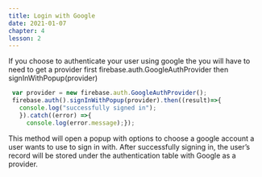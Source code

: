```yaml
---
title: Login with Google
date: 2021-01-07
chapter: 4
lesson: 2
---
```


If you choose to authenticate your user using google the you will have to need to get a provider first firebase.auth.GoogleAuthProvider then signInWithPopup(provider)

```javascript
 var provider = new firebase.auth.GoogleAuthProvider();
 firebase.auth().signInWithPopup(provider).then((result)=>{
   console.log("successfully signed in");
   }).catch((error) =>{
     console.log(error.message);});
```

This method will open a popup with options to choose a google account a user wants to use to sign in with. After successfully signing in, the user’s record will be stored under the authentication table with Google as a provider.